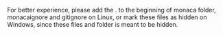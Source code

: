 For better experience, please add the . to the beginning of monaca folder, monacaignore and gitignore on Linux, or mark these files as hidden on Windows, since these files and folder is meant to be hidden.
